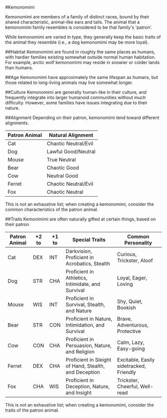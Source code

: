 #Kemonomimi

Kemonomimi are members of a family of distinct races, bound by their shared characteristic, animal-like ears and tails.  The animal that a kemonomimi family resembles is considered to be that family's 'patron'.

While kemonomimi are varied in type, they generally keep the basic traits of the animal they resemble (i.e., a dog kemonomimi may be more loyal).

##Habitat
Kemonomimi are found in roughly the same places as humans, with hardier families existing somewhat outside normal human habitation.  For example, arctic wolf kemonomimi may reside in snowier or colder lands than humans.

##Age
Kemonomimi have approximately the same lifespan as humans, but those related to long-living animals may live somewhat longer.

##Culture
Kemonomimi are generally human-like in their culture, and frequently integrate into larger humanoid communities without much difficulty.  However, some families have issues integrating due to their nature.

##Alignment
Depending on their patron, kemonomimi tend toward different alignments. 

| Patron Animal | Natural Alignment    |
| ------------- | -------------------- |
| Cat           | Chaotic Neutral/Evil |
| Dog           | Lawful Good/Neutral  |
| Mouse         | True Neutral         |
| Bear          | Chaotic Good         |
| Cow           | Neutral Good         |
| Ferret        | Chaotic Neutral/Evil |
| Fox           | Chaotic Neutral      |

This is not an exhaustive list; when creating a kemonomimi, consider the common characteristics of the patron animal.

##Traits
Kemonimimi are often naturally gifted at certain things, based on their patron

| Patron Animal | +2 to | +1 to | Special Traits                                                 | Common Personality                      |
| ------------- | ----- | ----- | -------------------------------------------------------------- | --------------------------------------- |
| Cat           | DEX   | INT   | Darkvision, Proficient in Acrobatics, Stealth                  | Curious, Trickster, Aloof               | 
| Dog           | STR   | CHA   | Proficient in Athletics, Intimidate, and Survival              | Loyal, Eager, Loving                    |
| Mouse         | WIS   | INT   | Proficient in Survival, Stealth, and Nature                    | Shy, Quiet, Bookish                     |
| Bear          | STR   | CON   | Proficient in Nature, Intimidation, and Survival               | Brave, Adventurous, Protective          |
| Cow           | CON   | CHA   | Proficient in Persuasion, Nature, and Religion                 | Calm, Lazy, Easy-going                  |
| Ferret        | DEX   | CHA   | Proficient in Sleight of Hand, Stealth, and Deception          | Excitable, Easily sidetracked, Friendly |
| Fox           | CHA   | WIS   | Proficient in Deception, Nature, and Insight                   | Trickster, Cheerful, Well-read          |

This is not an exhaustive list; when creating a kemonomimi, consider the traits of the patron animal.

